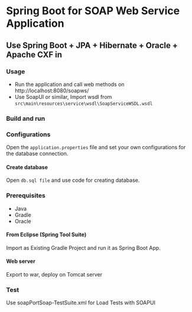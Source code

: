 #  Spring Boot for SOAP Web Service Application
## Use Spring Boot + JPA + Hibernate + Oracle + Apache CXF in 

###  Usage
-	Run the application and call web methods on http://localhost:8080/soapws/
-	Use SoapUI or similar, Import wsdl from `src\main\resources\service\wsdl\SoapServiceWSDL.wsdl`
  
###  Build and run
### Configurations
Open the `application.properties` file and set your own configurations for the database connection.
####    Create database
Open `db.sql file` and use code for creating database.
### Prerequisites
-	Java 
-	Gradle
-	Oracle
####    From Eclipse (Spring Tool Suite)
Import as Existing Gradle Project and run it as Spring Boot App.
####    Web server
Export to war, deploy on Tomcat server
###     Test
Use soapPortSoap-TestSuite.xml for Load Tests with SOAPUI